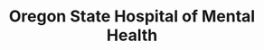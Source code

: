 ---
layout: repo
title: "Oregon State Hospital of Mental Health"
id: 25333
permalink: repos/25333/
---